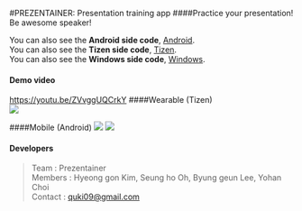 #PREZENTAINER: Presentation training app
####Practice your presentation! Be awesome speaker!

You can also see the **Android side code**, [Android](https://github.com/quki/PREZENTAINER/tree/master/Android).  
You can also see the **Tizen side code**, [Tizen](https://github.com/quki/PREZENTAINER/tree/master/Tizen-S2).  
You can also see the **Windows side code**, [Windows](https://github.com/quki/PREZENTAINER/tree/master/Window).  
#### Demo video
https://youtu.be/ZVvggUQCrkY
####Wearable (Tizen)  
![](https://cloud.githubusercontent.com/assets/12330436/12700234/1de0118c-c81e-11e5-99e3-19f2fea64456.gif)

####Mobile (Android) 
![](http://d2ylz7oz0qe74q.cloudfront.net/prezentainer/gif/connect2.gif)     ![](http://d2ylz7oz0qe74q.cloudfront.net/prezentainer/gif/graph2.gif)
 
#### Developers
>Team : Prezentainer  
Members : Hyeong gon Kim, Seung ho Oh, Byung geun Lee, Yohan Choi  
Contact : quki09@gmail.com
